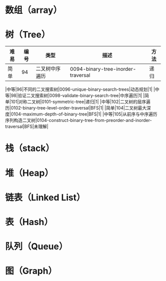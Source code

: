 # 数组（array）

# 树（Tree）
|难易|编号|类型|描述|方法|
|--|--|--|--|--|
|简单|94|二叉树中序遍历|0094-binary-tree-inorder-traversal|递归|


|中等|96|不同的二叉搜索树|0096-unique-binary-search-trees|动态规划|1|
|中等|98|验证二叉搜索树|0098-validate-binary-search-tree|中序遍历|1|
|简单|101|对称二叉树|0101-symmetric-tree|递归|1|
|中等|102|二叉树的层序遍历|0102-binary-tree-level-order-traversal|BFS|1|
|简单|104|二叉树最大深度|0104-maximum-depth-of-binary-tree|BFS|1|
|中等|105|从前序与中序遍历序列构造二叉树|0104-construct-binary-tree-from-preorder-and-inorder-traversal|BFS|未理解|

# 栈（stack）

# 堆（Heap）

# 链表（Linked List）

# 表（Hash）

# 队列（Queue）

# 图（Graph）
